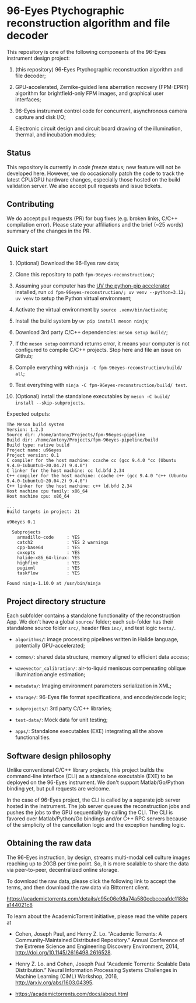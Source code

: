 # 96-Eyes Ptychographic reconstruction algorithm and file decoder

This repository is one of the following components of the 96-Eyes instrument design project:

1. (this repository) 96-Eyes Ptychographic reconstruction algorithm and file
   decoder;

2. GPU-accelerated, Zernike-guided lens aberration recovery (FPM-EPRY) algorithm for
   brightfield-only FPM images, and graphical user interfaces;

3. 96-Eyes instrument control code for concurrent, asynchronous camera capture
   and disk I/O;

4. Electronic circuit design and circuit board drawing of the illumination,
   thermal, and incubation modules;

## Status

This repository is currently in *code freeze* status; new feature will not be
developed here. However, we do occasionally patch the code to track the latest
CPU/GPU hardware changes, especially those hosted on the build validation
server. We also accept pull requests and issue tickets.

## Contributing

We do accept pull requests (PR) for bug fixes (e.g. broken links, C/C++
compilation error). Please state your affiliations and the brief (~25 words)
summary of the changes in the PR.

## Quick start

1. (Optional) Download the 96-Eyes raw data;

2. Clone this repository to path `fpm-96eyes-reconstruction/`;

3. Assuming your computer has the [UV the python-pip
   accelerator](https://docs.astral.sh/uv/#installation) installed, run `cd
   fpm-96eyes-reconstruction/; uv venv --python=3.12; uv venv` to setup the
   Python virtual environment;

4. Activate the virtual environment by `source .venv/bin/activate`;

5. Install the build system by `uv pip install meson ninja`;

6. Download 3rd party C/C++ dependencies: `meson setup build/`;

7. If the `meson setup` command returns error, it means your computer is not
   configured to compile C/C++ projects. Stop here and file an issue on Github;

8. Compile everything with `ninja -C fpm-96eyes-reconstruction/build/ all`;

9. Test everything with `ninja -C fpm-96eyes-reconstruction/build/ test`.

10. (Optional) install the standalone executables by `meson -C build/ install
    --skip-subprojects`.

Expected outputs:

```shell
The Meson build system
Version: 1.2.3
Source dir: /home/antony/Projects/fpm-96eyes-pipeline
Build dir: /home/antony/Projects/fpm-96eyes-pipeline/build
Build type: native build
Project name: u96eyes
Project version: 0.1
C compiler for the host machine: ccache cc (gcc 9.4.0 "cc (Ubuntu 9.4.0-1ubuntu1~20.04.2) 9.4.0")
C linker for the host machine: cc ld.bfd 2.34
C++ compiler for the host machine: ccache c++ (gcc 9.4.0 "c++ (Ubuntu 9.4.0-1ubuntu1~20.04.2) 9.4.0")
C++ linker for the host machine: c++ ld.bfd 2.34
Host machine cpu family: x86_64
Host machine cpu: x86_64

...
Build targets in project: 21

u96eyes 0.1

  Subprojects
    armadillo-code     : YES
    catch2             : YES 2 warnings
    cpp-base64         : YES
    cxxopts            : YES
    halide-x86_64-linux: YES
    highfive           : YES
    pugixml            : YES
    taskflow           : YES

Found ninja-1.10.0 at /usr/bin/ninja
```

## Project directory structure

Each subfolder contains a standalone functionality of the reconstruction App. We
don't have a global `source/` folder; each sub-folder has their standalone
source folder `src/`, header files `inc/`, and test logic `tests/`.

- `algorithms/`: image processing pipelines written in Halide language,
  potentially GPU-accelerated;

- `common/`: shared data structure, memory aligned to efficient data access;

- `wavevector_calibration/`: air-to-liquid meniscus compensating oblique illumination angle estimation;

- `metadata/`: Imaging environment parameters serialization in XML;

- `storage/`: 96-Eyes file format specifications, and encode/decode logic;

- `subprojects/`: 3rd party C/C++ libraries;

- `test-data/`: Mock data for unit testing;

- `apps/`: Standalone executables (EXE) integrating all the above functionalities.


## Software design philosophy

Unlike conventional C/C++ library projects, this project builds the command-line
interface (CLI) as a standalone executable (EXE) to be deployed on the 96-Eyes
instrument. We don't support Matlab/Go/Python binding yet, but pull requests are
welcome.

In the case of 96-Eyes project, the CLI is called by a separate job server
hosted in the instrument. The job server queues the reconstruction jobs and
pushes the jobs to the GPU sequentially by calling the CLI. The CLI is favored
over Matlab/Python/Go bindings and/or C++ RPC servers because of the simplicity
of the cancellation logic and the exception handling logic.

## Obtaining the raw data

The 96-Eyes instruction, by design, streams multi-modal cell culture images
reaching up to 20GB per time point. So, it is more scalable to share the data
via peer-to-peer, decentralized online storage.

To download the raw data, please click the following link to accept the terms,
and then download the raw data via Bittorrent client.

https://academictorrents.com/details/c95c06e98a74a580ccbcceafdc1188ea144021c8

To learn about the AcademicTorrent initiative, please read the white papers at

- Cohen, Joseph Paul, and Henry Z. Lo. “Academic Torrents: A
  Community-Maintained Distributed Repository.” Annual Conference of the Extreme
  Science and Engineering Discovery Environment, 2014,
  http://doi.org/10.1145/2616498.2616528.

- Henry Z. Lo. and Cohen, Joseph Paul “Academic Torrents: Scalable Data
  Distribution.” Neural Information Processing Systems Challenges in Machine
  Learning (CiML) Workshop, 2016, http://arxiv.org/abs/1603.04395.

- https://academictorrents.com/docs/about.html
